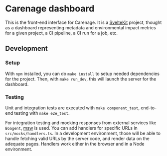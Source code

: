 # Carenage dashboard

This is the front-end interface for Carenage. It is a [SvelteKit](https://svelte.dev) project, thought as a dashboard representing metadata and environmental impact metrics for a given project, a CI pipeline, a CI run for a job, etc.

## Development

### Setup

With `npm` installed, you can do `make install` to setup needed dependencies for the project. Then, with `make run_dev`, this will launch the server for
the dashboard.

### Testing

Unit and integration tests are executed with `make component_test`, end-to-end testing with `make e2e_test`.

For integration testing and mocking responses from external services like `Boagent`, [msw](https://mswjs.io/) is used. You can add handlers for specific
URLs in `src/mocks/handlers.ts`. In a development environment, those will be able to handle fetching valid URLs by the server code, and render data on the adequate pages. Handlers work either in the browser and in a Node environment.
